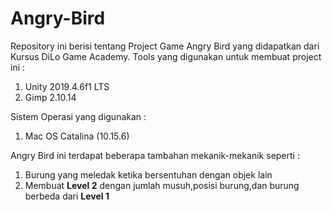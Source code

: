 # Angry-Bird

Repository ini berisi tentang Project Game Angry Bird yang didapatkan dari Kursus DiLo Game Academy.
Tools yang digunakan untuk membuat project ini :
1. Unity 2019.4.6f1 LTS
2. Gimp 2.10.14

Sistem Operasi yang digunakan :
1.  Mac OS Catalina (10.15.6)

Angry Bird ini terdapat beberapa tambahan mekanik-mekanik seperti :
1. Burung yang meledak ketika bersentuhan dengan objek lain
2. Membuat **Level 2** dengan jumlah musuh,posisi burung,dan burung berbeda dari **Level 1**